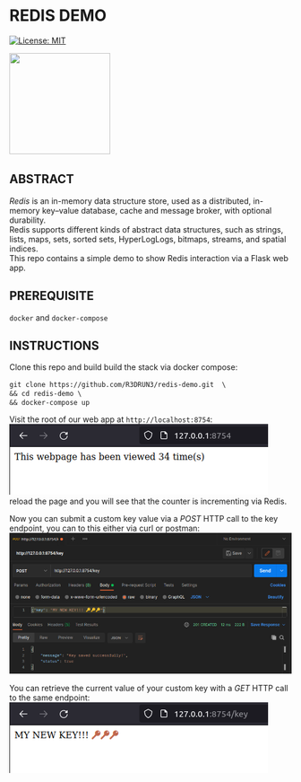 # REDIS DEMO
[![License: MIT](https://img.shields.io/badge/License-MIT-yellow.svg)](https://opensource.org/licenses/MIT)
<p><img width="180" height="180" src="https://github.com/yurijserrano/Github-Profile-Readme-Logos/blob/master/databases/redis.svg"></p>

## ABSTRACT
*Redis* is an in-memory data structure store, used as a distributed, in-memory key–value database, cache and message broker, with optional durability. 
<br>
Redis supports different kinds of abstract data structures, such as strings, lists, maps, sets, sorted sets, HyperLogLogs, bitmaps, streams, and spatial indices.
<br>
This repo contains a simple demo to show Redis interaction via a Flask web app.

## PREREQUISITE
`docker` and  `docker-compose`

## INSTRUCTIONS
Clone this repo and build build the stack via docker compose:
```console
git clone https://github.com/R3DRUN3/redis-demo.git  \
&& cd redis-demo \
&& docker-compose up
```

Visit the root of our web app at `http://localhost:8754`:
<br>
![alt_text](https://github.com/R3DRUN3/redis-demo/blob/main/images/root-endpoint.png)
<br>
reload the page and you will see that the counter is incrementing via Redis.

Now you can submit a custom key value via a *POST* HTTP call to the key endpoint, you can to this either via curl or postman:
<br>
![alt_text](https://github.com/R3DRUN3/redis-demo/blob/main/images/post-endpoint.png)

You can retrieve the current value of your custom key with a *GET* HTTP call to the same endpoint:
<br>
![alt_text](https://github.com/R3DRUN3/redis-demo/blob/main/images/get-endpoint.png)


